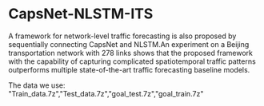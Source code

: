 # CapsNet-NLSTM-ITS
A framework for network-level traffic forecasting is also proposed by sequentially connecting CapsNet and NLSTM.An experiment on a Beijing transportation network with 278 links shows that the proposed framework with the capability of capturing complicated spatiotemporal traffic patterns outperforms multiple state-of-the-art traffic forecasting baseline models.   

The data we use: "Train_data.7z","Test_data.7z","goal_test.7z","goal_train.7z"   

